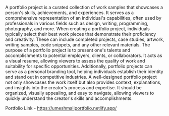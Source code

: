 A portfolio project is a curated collection of work samples that showcases a person's skills, achievements, and experiences. It serves as a comprehensive representation of an individual's capabilities, often used by professionals in various fields such as design, writing, programming, photography, and more. 
When creating a portfolio project, individuals typically select their best work pieces that demonstrate their proficiency and creativity. These can include completed projects, case studies, artwork, writing samples, code snippets, and any other relevant materials. 
The purpose of a portfolio project is to present one's talents and accomplishments to potential employers, clients, or collaborators. It acts as a visual resume, allowing viewers to assess the quality of work and suitability for specific opportunities. Additionally, portfolio projects can serve as a personal branding tool, helping individuals establish their identity and stand out in competitive industries.
A well-designed portfolio project not only showcases the work itself but also provides context, explanations, and insights into the creator's process and expertise. It should be organized, visually appealing, and easy to navigate, allowing viewers to quickly understand the creator's skills and accomplishments.

Portfolio Link - https://umeshmaliportfolio.netlify.app/ 
